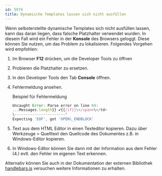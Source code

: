 ```yaml
---
id: 5974
title: Dynamische Templates lassen sich nicht ausfüllen
---
```


Wenn selbsterstellte dynamische Templates sich nicht ausfüllen lassen, kann das daran liegen, dass falsche Platzhalter verwendet wurden. In diesem Fall wird ein Fehler in der **Konsole** des Browsers geloggt. Diese können Sie nutzen, um das Problem zu lokalisieren. Folgendes Vorgehen wird empfohlen:

1. Im Browser **F12** drücken, um die Developer Tools zu öffnen
2. Probieren die Platzhalter zu ersetzen.
3. In den Developer Tools den Tab **Console** öffnen.
4. Fehlermeldung ansehen.

   Beispiel für Fehlermeldung

   ```js
   Uncaught Error: Parse error on line 69:
   ...Messages.length}} ✔️{{/if}}\</span>\</td>
   \-----------------------^
   Expecting 'EOF', got 'OPEN\_ENDBLOCK'
   ```

5. Text aus dem HTML Editor in einen Texteditor kopieren. Dazu über Werkzeuge > Quelltext den Quellcode des Dokumentes z.B. in Windows-Editor kopieren.
6. In Windows-Editor können Sie dann mit der Information aus dem Fehler (4.) evtl. den Fehler im eigenen Text erkennen.

Alternativ können Sie auch in der Dokumentation der externen Bibliothek [handlebars.js](https://handlebarsjs.com/) versuchen weitere Informationen zu erhalten.

